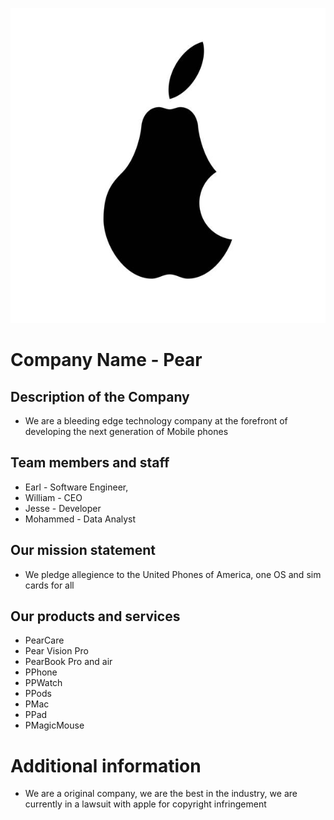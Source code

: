 

![Image](https://github.com/lowtiergod-source/Pear/blob/main/istockphoto-506538601-612x612.jpg?raw=true)

# Company Name - Pear
## Description of the Company 
- We are a bleeding edge technology company at the forefront of developing the next generation of Mobile phones
## Team members and staff
- Earl - Software Engineer,
- William - CEO 
- Jesse - Developer
-  Mohammed - Data Analyst
## Our mission statement
- We pledge allegience to the United Phones of America, one OS and sim cards for all
## Our products and services
- PearCare
- Pear Vision Pro 
- PearBook Pro and air 
- PPhone 
- PPWatch 
- PPods 
- PMac 
- PPad 
- PMagicMouse
# Additional information
- We are a original company, we are the best in the industry, we are currently in a lawsuit with apple for copyright infringement
